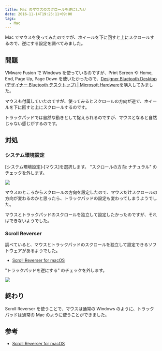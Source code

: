 ```yaml
---
title: Mac のマウスのスクロールを逆にしたい
date: 2016-11-14T19:25:11+09:00
tags:
  - Mac
---
```


Mac でマウスを使ってみたのですが、ホイールを下に回すと上にスクロールするので、逆にする設定を調べてみました。

<!--more-->

## 問題

VMware Fusion で Windows を使っているのですが、Print Screen や Home, End, Page Up, Page Down を使いたかったので、[Designer Bluetooth Desktop (デザイナー Bluetooth デスクトップ) | Microsoft Hardware](https://www.microsoft.com/accessories/ja-jp/products/keyboards/designer-bluetooth-desktop/7n9-00023)を購入してみました。

マウスも付属していたのですが、使ってみるとスクロールの方向が逆で、ホイールを下に回すと上にスクロールするのです。

トラックパッドでは自然な動きとして捉えられるのですが、マウスとなると自然じゃない感じがするのです。

## 対処

### システム環境設定

[システム環境設定]-[マウス]を選択します。
"スクロールの方向: ナチュラル" のチェックを外します。

![](/img/57-01.png)

マウスのところからスクロールの方向を設定したので、マウスだけスクロールの方向が変わるのかと思ったら、トラックパッドの設定も変わってしまうようでした。

マウスとトラックパッドのスクロールを独立して設定したかったのですが、それはできないようでした。

### Scroll Reverser

調べていると、マウスとトラックパッドのスクロールを独立して設定できるソフトウェアがあるようでした。

* [Scroll Reverser for macOS](https://pilotmoon.com/scrollreverser/)

"トラックパッドを逆にする" のチェックを外します。

![](/img/57-02.png)

## 終わり

Scroll Reverser を使うことで、マウスは通常の Windows のように、トラックパッドは通常の Mac のように使うことができました。

## 参考

* [Scroll Reverser for macOS](https://pilotmoon.com/scrollreverser/)
